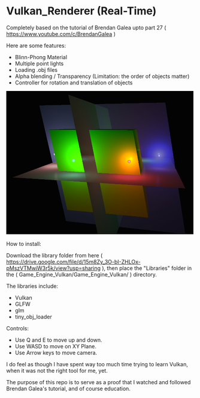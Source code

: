# Vulkan_Renderer (Real-Time)

Completely based on the tutorial of Brendan Galea upto part 27 ( https://www.youtube.com/c/BrendanGalea )

Here are some features:
  - Blinn-Phong Material
  - Multiple point lights
  - Loading .obj files
  - Alpha blending / Transparency (Limitation: the order of objects matter)
  - Controller for rotation and translation of objects

<div class="row">
  <img src="Capture10.PNG?raw=true" width="500">
</div>

How to install: 

Download the library folder from here ( https://drive.google.com/file/d/15m8Zy_3O-bI-ZHLOx-pMszVTMwiW3r5k/view?usp=sharing ), then place the "Libraries" folder in the ( Game_Engine_Vulkan/Game_Engine_Vulkan/ ) directory.

The libraries include:
  - Vulkan
  - GLFW
  - glm
  - tiny_obj_loader

Controls:
  - Use Q and E to move up and down.
  - Use WASD to move on XY Plane.
  - Use Arrow keys to move camera.

I do feel as though I have spent way too much time trying to learn Vulkan, when it was not the right tool for me, yet.

The purpose of this repo is to serve as a proof that I watched and followed Brendan Galea's tutorial, and of course education.

